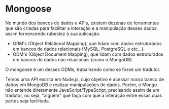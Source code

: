 # Mongoose

No mundo dos bancos de dados e APIs, existem dezenas de ferramentas que são criadas para facilitar a interação e a manipulação desses dados, assim fornencendo rubestez à sua aplicação.

- ORM's (Object Relational Mapping), que lidam com dados estruturados em bancos de dados relacionais (MySQL, PostgreSQL e etc...).
- ODM's (Object Document Mapping), que lidam com dados estruturados em bancos de dados não relacionais (como o MongoDB).

O mongoose é um desses ODMs, trabalhando como se fosse um tradutor.

Temos uma API escrita em Node.js, cujo objetivo é acessar nosso banco de dados em MongoDB e realizar manipulações de dados. Porém, o Mongo não entende diretamente JavaScript/TypeScript, precisando assim de um tradutor, ou seja, "alguém" que faça com que a interação entre essas duas partes seja facilitada.


